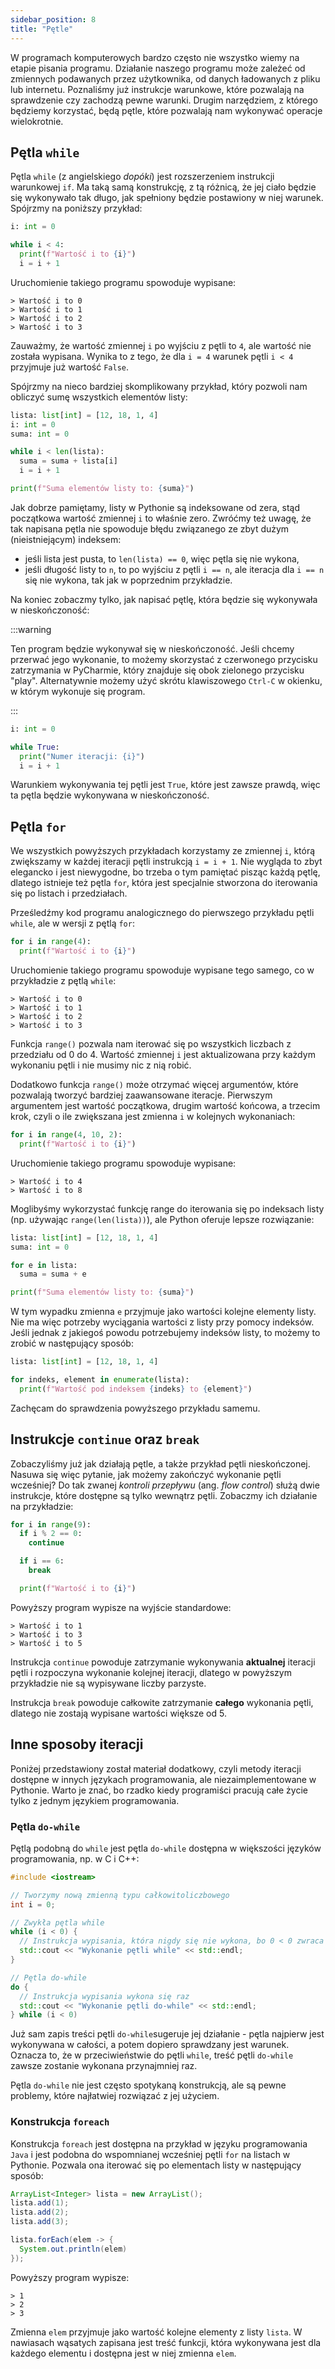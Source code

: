 ```yaml
---
sidebar_position: 8
title: "Pętle"
---
```


W programach komputerowych bardzo często nie wszystko wiemy na etapie pisania
programu. Działanie naszego programu może zależeć od zmiennych podawanych przez
użytkownika, od danych ładowanych z pliku lub internetu. Poznaliśmy już
instrukcje warunkowe, które pozwalają na sprawdzenie czy zachodzą pewne warunki.
Drugim narzędziem, z którego będziemy korzystać, będą pętle, które pozwalają nam
wykonywać operacje wielokrotnie.

## Pętla `while`

Pętla `while` (z angielskiego _dopóki_) jest rozszerzeniem instrukcji warunkowej
`if`. Ma taką samą konstrukcję, z tą różnicą, że jej ciało będzie się wykonywało
tak długo, jak spełniony będzie postawiony w niej warunek. Spójrzmy na poniższy
przykład:

```python showLineNumbers
i: int = 0

while i < 4:
  print(f"Wartość i to {i}")
  i = i + 1
```

Uruchomienie takiego programu spowoduje wypisane:

```
> Wartość i to 0
> Wartość i to 1
> Wartość i to 2
> Wartość i to 3
```

Zauważmy, że wartość zmiennej `i` po wyjściu z pętli to `4`, ale wartość nie
została wypisana. Wynika to z tego, że dla `i = 4` warunek pętli `i < 4`
przyjmuje już wartość `False`.

Spójrzmy na nieco bardziej skomplikowany przykład, który pozwoli nam obliczyć
sumę wszystkich elementów listy:

```python showLineNumbers
lista: list[int] = [12, 18, 1, 4]
i: int = 0
suma: int = 0

while i < len(lista):
  suma = suma + lista[i]
  i = i + 1

print(f"Suma elementów listy to: {suma}")
```

Jak dobrze pamiętamy, listy w Pythonie są indeksowane od zera, stąd początkowa
wartość zmiennej `i` to właśnie zero. Zwróćmy też uwagę, że tak napisana pętla
nie spowoduje błędu związanego ze zbyt dużym (nieistniejącym) indeksem:

- jeśli lista jest pusta, to `len(lista) == 0`, więc pętla się nie wykona,
- jeśli długość listy to `n`, to po wyjściu z pętli `i == n`, ale iteracja dla
  `i == n` się nie wykona, tak jak w poprzednim przykładzie.

Na koniec zobaczmy tylko, jak napisać pętlę, która będzie się wykonywała w
nieskończoność:

:::warning

Ten program będzie wykonywał się w nieskończoność. Jeśli chcemy przerwać jego
wykonanie, to możemy skorzystać z czerwonego przycisku zatrzymania w PyCharmie,
który znajduje się obok zielonego przycisku "play". Alternatywnie możemy
użyć skrótu klawiszowego `Ctrl-C` w okienku, w którym wykonuje się program.

:::

```python showLineNumbers
i: int = 0

while True:
  print("Numer iteracji: {i}")
  i = i + 1
```

Warunkiem wykonywania tej pętli jest `True`, które jest zawsze prawdą, więc ta
pętla będzie wykonywana w nieskończoność.

## Pętla `for`

We wszystkich powyższych przykładach korzystamy ze zmiennej `i`, którą zwiększamy
w każdej iteracji pętli instrukcją `i = i + 1`. Nie wygląda to zbyt elegancko i
jest niewygodne, bo trzeba o tym pamiętać pisząc każdą pętlę, dlatego istnieje
też pętla `for`, która jest specjalnie stworzona do iterowania się po listach
i przedziałach.

Prześledźmy kod programu analogicznego do pierwszego przykładu pętli `while`,
ale w wersji z pętlą `for`:

```python showLineNumbers
for i in range(4):
  print(f"Wartość i to {i}")
```

Uruchomienie takiego programu spowoduje wypisane tego samego, co w przykładzie z
pętlą `while`:

```
> Wartość i to 0
> Wartość i to 1
> Wartość i to 2
> Wartość i to 3
```

Funkcja `range()` pozwala nam iterować się po wszystkich liczbach z przedziału
od 0 do 4. Wartość zmiennej `i` jest aktualizowana przy każdym wykonaniu pętli
i nie musimy nic z nią robić.

Dodatkowo funkcja `range()` może otrzymać więcej argumentów, które pozwalają
tworzyć bardziej zaawansowane iteracje. Pierwszym argumentem jest wartość
początkowa, drugim wartość końcowa, a trzecim krok, czyli o ile zwiększana
jest zmienna `i` w kolejnych wykonaniach:

```python showLineNumbers
for i in range(4, 10, 2):
  print(f"Wartość i to {i}")
```

Uruchomienie takiego programu spowoduje wypisane:

```
> Wartość i to 4
> Wartość i to 8
```

Moglibyśmy wykorzystać funkcję range do iterowania się po indeksach listy (np.
używając `range(len(lista))`), ale Python oferuje lepsze rozwiązanie:

```python showLineNumbers
lista: list[int] = [12, 18, 1, 4]
suma: int = 0

for e in lista:
  suma = suma + e

print(f"Suma elementów listy to: {suma}")
```

W tym wypadku zmienna `e` przyjmuje jako wartości kolejne elementy listy. Nie
ma więc potrzeby wyciągania wartości z listy przy pomocy indeksów. Jeśli
jednak z jakiegoś powodu potrzebujemy indeksów listy, to możemy to zrobić w
następujący sposób:

```python showLineNumbers
lista: list[int] = [12, 18, 1, 4]

for indeks, element in enumerate(lista):
  print(f"Wartość pod indeksem {indeks} to {element}")
```

Zachęcam do sprawdzenia powyższego przykładu samemu.

## Instrukcje `continue` oraz `break`

Zobaczyliśmy już jak działają pętle, a także przykład pętli nieskończonej.
Nasuwa się więc pytanie, jak możemy zakończyć wykonanie pętli wcześniej? Do tak
zwanej _kontroli przepływu_ (ang. _flow control_) służą dwie instrukcje, które
dostępne są tylko wewnątrz pętli. Zobaczmy ich działanie na przykładzie:

```python showLineNumbers
for i in range(9):
  if i % 2 == 0:
    continue

  if i == 6:
    break

  print(f"Wartość i to {i}")
```

Powyższy program wypisze na wyjście standardowe:

```
> Wartość i to 1
> Wartość i to 3
> Wartość i to 5
```

Instrukcja `continue` powoduje zatrzymanie wykonywania **aktualnej** iteracji
pętli i rozpoczyna wykonanie kolejnej iteracji, dlatego w powyższym przykładzie
nie są wypisywane liczby parzyste.

Instrukcja `break` powoduje całkowite zatrzymanie **całego** wykonania pętli,
dlatego nie zostają wypisane wartości większe od 5.

## Inne sposoby iteracji

Poniżej przedstawiony został materiał dodatkowy, czyli metody iteracji dostępne
w innych językach programowania, ale niezaimplementowane w Pythonie. Warto je
znać, bo rzadko kiedy programiści pracują całe życie tylko z jednym językiem
programowania.

### Pętla `do-while`

Pętlą podobną do `while` jest pętla `do-while` dostępna w większości języków
programowania, np. w C i C++:

```cpp showLineNumbers
#include <iostream>

// Tworzymy nową zmienną typu całkowitoliczbowego
int i = 0;

// Zwykła pętla while
while (i < 0) {
  // Instrukcja wypisania, która nigdy się nie wykona, bo 0 < 0 zwraca False
  std::cout << "Wykonanie pętli while" << std::endl;
}

// Pętla do-while
do {
  // Instrukcja wypisania wykona się raz
  std::cout << "Wykonanie pętli do-while" << std::endl;
} while (i < 0)
```

Już sam zapis treści pętli `do-while`sugeruje jej działanie - pętla najpierw
jest wykonywana w całości, a potem dopiero sprawdzany jest warunek. Oznacza to,
że w przeciwieństwie do pętli `while`, treść pętli `do-while` zawsze zostanie
wykonana przynajmniej raz.

Pętla `do-while` nie jest często spotykaną konstrukcją, ale są pewne problemy,
które najłatwiej rozwiązać z jej użyciem.

### Konstrukcja `foreach`

Konstrukcja `foreach` jest dostępna na przykład w języku programowania `Java`
i jest podobna do wspomnianej wcześniej pętli `for` na listach w Pythonie.
Pozwala ona iterować się po elementach listy w następujący sposób:

```java showLineNumbers
ArrayList<Integer> lista = new ArrayList();
lista.add(1);
lista.add(2);
lista.add(3);

lista.forEach(elem -> {
  System.out.println(elem)
});
```

Powyższy program wypisze:

```
> 1
> 2
> 3
```

Zmienna `elem` przyjmuje jako wartość kolejne elementy z listy `lista`. W
nawiasach wąsatych zapisana jest treść funkcji, która wykonywana jest dla
każdego elementu i dostępna jest w niej zmienna `elem`.
